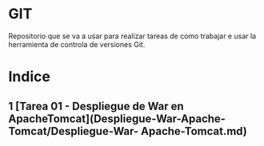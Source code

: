# GIT   
Repositorio que se va a usar para realizar tareas de como trabajar e usar la herramienta de controla de versiones Git.

# Indice
## 1 [Tarea 01 - Despliegue de War en ApacheTomcat](Despliegue-War-Apache-Tomcat/Despliegue-War- Apache-Tomcat.md)




